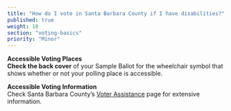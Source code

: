 ```yaml
---
title: "How do I vote in Santa Barbara County if I have disabilities?"
published: true
weight: 10
section: "voting-basics"
priority: "Minor"
---
```


**Accessible Voting Places**  
**Check the back cover** of your Sample Ballot for the wheelchair symbol that shows whether or not your polling place is accessible.  

**Accessible Voting Information**  
Check Santa Barbara County’s [Voter Assistance](http://www.sbcassessor.com/Elections/VoterAssistance.aspx) page for extensive information.  

